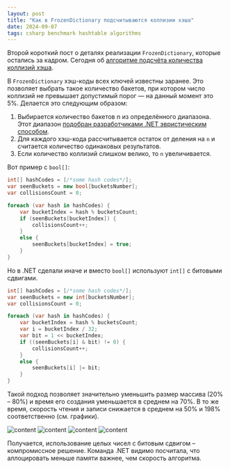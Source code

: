 ```yaml
---
layout: post
title: "Как в FrozenDictionary подсчитываются коллизии хэша"
date: 2024-09-07
tags: csharp benchmark hashtable algorithms
---
```


Второй короткий пост о деталях реализации `FrozenDictionary`, которые остались за кадром. Сегодня об [алгоритме подсчёта количества коллизий хэша](https://github.com/dotnet/runtime/blob/1c4755daf8f25f067a360c1dcae0d19df989e4e7/src/libraries/System.Collections.Immutable/src/System/Collections/Frozen/FrozenHashTable.cs#L277).

В `FrozenDictionary` хэш-коды всех ключей известны заранее. Это позволяет выбрать такое количество бакетов, при котором число коллизий не превышает допустимый порог — на данный момент это 5%. Делается это следующим образом:

1. Выбирается количество бакетов n из определённого диапазона. Этот диапазон [подобран разработчиками .NET эвристическим способом](https://github.com/dotnet/runtime/blob/1c4755daf8f25f067a360c1dcae0d19df989e4e7/src/libraries/System.Collections.Immutable/src/System/Collections/Frozen/FrozenHashTable.cs#L177).  
2. Для каждого хэш-кода рассчитывается остаток от деления на `n` и считается количество одинаковых результатов.  
3. Если количество коллизий слишком велико, то `n` увеличивается.

Вот пример с `bool[]`:

``` csharp
int[] hashCodes = [/*some hash codes*/];  
var seenBuckets = new bool[bucketsNumber];  
var collisionsCount = 0;

foreach (var hash in hashCodes) {  
    var bucketIndex = hash % bucketsCount;  
    if (seenBuckets[bucketIndex]) {  
        collisionsCount++;  
    }  
    else {  
        seenBuckets[bucketIndex] = true;  
    }  
}
```

Но в .NET сделали иначе и вместо `bool[]` используют `int[]` с битовыми сдвигами.

``` csharp
int[] hashCodes = [/*some hash codes*/];  
var seenBuckets = new int[bucketsNumber];  
var collisionsCount = 0;

foreach (var hash in hashCodes) {  
    var bucketIndex = hash % bucketsCount;  
    var i = bucketIndex / 32;  
    var bit = 1 << bucketIndex;  
    if ((seenBuckets[i] & bit) != 0) {  
        collisionsCount++;  
    }  
    else {  
        seenBuckets[i] |= bit;  
    }  
}
```

Такой подход позволяет значительно уменьшить размер массива (20% – 80%) и время его создания уменьшается в среднем на 70%. В то же время, скорость чтения и записи снижается в среднем на 50% и 198% соответственно (см. графики).

<img src="{{site.baseurl}}/assets/2024/09/2024-09-09-frozen-dictionary-collisions-count/image01.png" alt="content">

<img src="{{site.baseurl}}/assets/2024/09/2024-09-09-frozen-dictionary-collisions-count/image02.png" alt="content">

<img src="{{site.baseurl}}/assets/2024/09/2024-09-09-frozen-dictionary-collisions-count/image03.png" alt="content">

<img src="{{site.baseurl}}/assets/2024/09/2024-09-09-frozen-dictionary-collisions-count/image04.png" alt="content">

Получается, использование целых чисел с битовым сдвигом – компромиссное решение. Команда .NET видимо посчитала, что аллоцировать меньше памяти важнее, чем скорость алгоритма.

